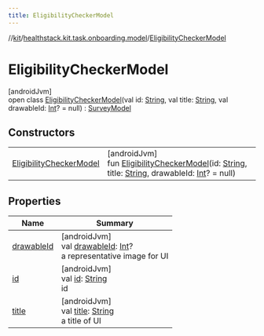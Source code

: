 ```yaml
---
title: EligibilityCheckerModel
---
```

//[kit](../../../index.html)/[healthstack.kit.task.onboarding.model](../index.html)/[EligibilityCheckerModel](index.html)



# EligibilityCheckerModel



[androidJvm]\
open class [EligibilityCheckerModel](index.html)(val id: [String](https://kotlinlang.org/api/latest/jvm/stdlib/kotlin/-string/index.html), val title: [String](https://kotlinlang.org/api/latest/jvm/stdlib/kotlin/-string/index.html), val drawableId: [Int](https://kotlinlang.org/api/latest/jvm/stdlib/kotlin/-int/index.html)? = null) : [SurveyModel](../../healthstack.kit.task.survey.model/-survey-model/index.html)



## Constructors


| | |
|---|---|
| [EligibilityCheckerModel](-eligibility-checker-model.html) | [androidJvm]<br>fun [EligibilityCheckerModel](-eligibility-checker-model.html)(id: [String](https://kotlinlang.org/api/latest/jvm/stdlib/kotlin/-string/index.html), title: [String](https://kotlinlang.org/api/latest/jvm/stdlib/kotlin/-string/index.html), drawableId: [Int](https://kotlinlang.org/api/latest/jvm/stdlib/kotlin/-int/index.html)? = null) |


## Properties


| Name | Summary |
|---|---|
| [drawableId](../../healthstack.kit.task.base/-step-model/drawable-id.html) | [androidJvm]<br>val [drawableId](../../healthstack.kit.task.base/-step-model/drawable-id.html): [Int](https://kotlinlang.org/api/latest/jvm/stdlib/kotlin/-int/index.html)?<br>a representative image for UI |
| [id](../../healthstack.kit.task.base/-step-model/id.html) | [androidJvm]<br>val [id](../../healthstack.kit.task.base/-step-model/id.html): [String](https://kotlinlang.org/api/latest/jvm/stdlib/kotlin/-string/index.html)<br>id |
| [title](../../healthstack.kit.task.base/-step-model/title.html) | [androidJvm]<br>val [title](../../healthstack.kit.task.base/-step-model/title.html): [String](https://kotlinlang.org/api/latest/jvm/stdlib/kotlin/-string/index.html)<br>a title of UI |


